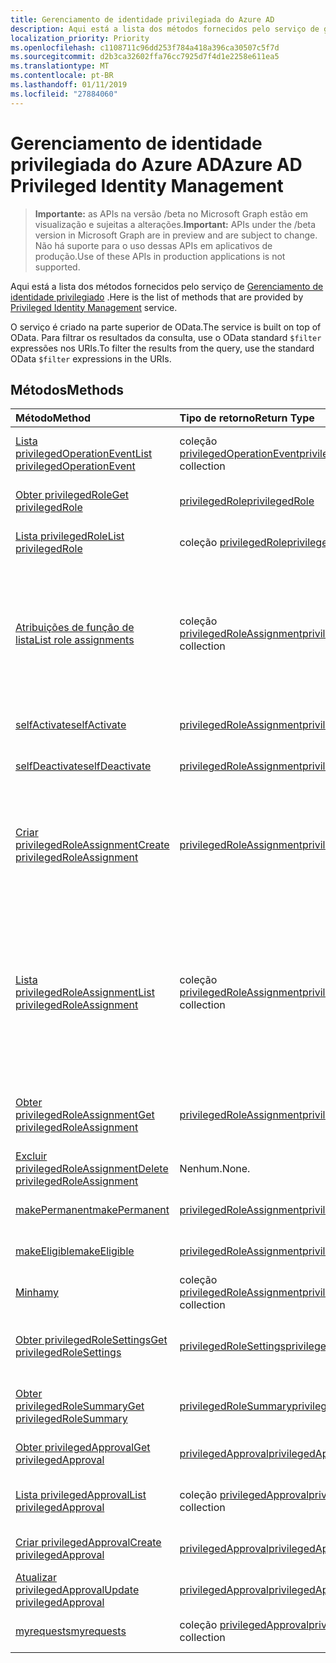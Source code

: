 ```yaml
---
title: Gerenciamento de identidade privilegiada do Azure AD
description: Aqui está a lista dos métodos fornecidos pelo serviço de gerenciamento de identidade privilegiado.
localization_priority: Priority
ms.openlocfilehash: c1108711c96dd253f784a418a396ca30507c5f7d
ms.sourcegitcommit: d2b3ca32602ffa76cc7925d7f4d1e2258e611ea5
ms.translationtype: MT
ms.contentlocale: pt-BR
ms.lasthandoff: 01/11/2019
ms.locfileid: "27884060"
---
```

# <a name="azure-ad-privileged-identity-management"></a><span data-ttu-id="f3ad1-103">Gerenciamento de identidade privilegiada do Azure AD</span><span class="sxs-lookup"><span data-stu-id="f3ad1-103">Azure AD Privileged Identity Management</span></span>

> <span data-ttu-id="f3ad1-104">**Importante:** as APIs na versão /beta no Microsoft Graph estão em visualização e sujeitas a alterações.</span><span class="sxs-lookup"><span data-stu-id="f3ad1-104">**Important:** APIs under the /beta version in Microsoft Graph are in preview and are subject to change.</span></span> <span data-ttu-id="f3ad1-105">Não há suporte para o uso dessas APIs em aplicativos de produção.</span><span class="sxs-lookup"><span data-stu-id="f3ad1-105">Use of these APIs in production applications is not supported.</span></span>

<span data-ttu-id="f3ad1-106">Aqui está a lista dos métodos fornecidos pelo serviço de [Gerenciamento de identidade privilegiado](https://azure.microsoft.com/en-us/documentation/articles/active-directory-privileged-identity-management-configure/) .</span><span class="sxs-lookup"><span data-stu-id="f3ad1-106">Here is the list of methods that are provided by [Privileged Identity Management](https://azure.microsoft.com/en-us/documentation/articles/active-directory-privileged-identity-management-configure/) service.</span></span>

<span data-ttu-id="f3ad1-107">O serviço é criado na parte superior de OData.</span><span class="sxs-lookup"><span data-stu-id="f3ad1-107">The service is built on top of OData.</span></span> <span data-ttu-id="f3ad1-108">Para filtrar os resultados da consulta, use o OData standard ``$filter`` expressões nos URIs.</span><span class="sxs-lookup"><span data-stu-id="f3ad1-108">To filter the results from the query, use the standard OData ``$filter`` expressions in the URIs.</span></span>

## <a name="methods"></a><span data-ttu-id="f3ad1-109">Métodos</span><span class="sxs-lookup"><span data-stu-id="f3ad1-109">Methods</span></span>

| <span data-ttu-id="f3ad1-110">Método</span><span class="sxs-lookup"><span data-stu-id="f3ad1-110">Method</span></span>           | <span data-ttu-id="f3ad1-111">Tipo de retorno</span><span class="sxs-lookup"><span data-stu-id="f3ad1-111">Return Type</span></span>    |<span data-ttu-id="f3ad1-112">Descrição</span><span class="sxs-lookup"><span data-stu-id="f3ad1-112">Description</span></span>|
|:---------------|:--------|:----------|
|[<span data-ttu-id="f3ad1-113">Lista privilegedOperationEvent</span><span class="sxs-lookup"><span data-stu-id="f3ad1-113">List privilegedOperationEvent</span></span>](../api/privilegedoperationevent-list.md) | <span data-ttu-id="f3ad1-114">coleção [privilegedOperationEvent](privilegedoperationevent.md)</span><span class="sxs-lookup"><span data-stu-id="f3ad1-114">[privilegedOperationEvent](privilegedoperationevent.md) collection</span></span> |<span data-ttu-id="f3ad1-115">Obtenha a coleção de objetos privilegedOperationEvent.</span><span class="sxs-lookup"><span data-stu-id="f3ad1-115">Get privilegedOperationEvent object collection.</span></span> |
|[<span data-ttu-id="f3ad1-116">Obter privilegedRole</span><span class="sxs-lookup"><span data-stu-id="f3ad1-116">Get privilegedRole</span></span>](../api/privilegedrole-get.md) |[<span data-ttu-id="f3ad1-117">privilegedRole</span><span class="sxs-lookup"><span data-stu-id="f3ad1-117">privilegedRole</span></span>](privilegedrole.md)| <span data-ttu-id="f3ad1-118">Obtenha um objeto privilegedRole.</span><span class="sxs-lookup"><span data-stu-id="f3ad1-118">Get a privilegedRole object.</span></span>|
|[<span data-ttu-id="f3ad1-119">Lista privilegedRole</span><span class="sxs-lookup"><span data-stu-id="f3ad1-119">List privilegedRole</span></span>](../api/privilegedrole-list.md) | <span data-ttu-id="f3ad1-120">coleção [privilegedRole](privilegedrole.md)</span><span class="sxs-lookup"><span data-stu-id="f3ad1-120">[privilegedRole](privilegedrole.md) collection</span></span> |<span data-ttu-id="f3ad1-121">Obtenha a coleção de objetos privilegedRole.</span><span class="sxs-lookup"><span data-stu-id="f3ad1-121">Get privilegedRole object collection.</span></span> |
|[<span data-ttu-id="f3ad1-122">Atribuições de função de lista</span><span class="sxs-lookup"><span data-stu-id="f3ad1-122">List role assignments</span></span>](../api/privilegedrole-list-assignments.md) | <span data-ttu-id="f3ad1-123">coleção [privilegedRoleAssignment](privilegedroleassignment.md)</span><span class="sxs-lookup"><span data-stu-id="f3ad1-123">[privilegedRoleAssignment](privilegedroleassignment.md) collection</span></span> |<span data-ttu-id="f3ad1-124">Obter a coleção de privilegedRoleAssignment para a função específica.</span><span class="sxs-lookup"><span data-stu-id="f3ad1-124">Get privilegedRoleAssignment collection for the particular role.</span></span> <span data-ttu-id="f3ad1-125">Cada privilegedRoleAssignment representa uma atribuição de função a um usuário.</span><span class="sxs-lookup"><span data-stu-id="f3ad1-125">Each privilegedRoleAssignment represents a role assignment to a user.</span></span>|
|[<span data-ttu-id="f3ad1-126">selfActivate</span><span class="sxs-lookup"><span data-stu-id="f3ad1-126">selfActivate</span></span>](../api/privilegedrole-selfactivate.md) | [<span data-ttu-id="f3ad1-127">privilegedRoleAssignment</span><span class="sxs-lookup"><span data-stu-id="f3ad1-127">privilegedRoleAssignment</span></span>](privilegedroleassignment.md) |<span data-ttu-id="f3ad1-128">Ative a função que é atribuída ao solicitante.</span><span class="sxs-lookup"><span data-stu-id="f3ad1-128">Activate the role that is assigned to the requestor.</span></span>|
|[<span data-ttu-id="f3ad1-129">selfDeactivate</span><span class="sxs-lookup"><span data-stu-id="f3ad1-129">selfDeactivate</span></span>](../api/privilegedrole-selfdeactivate.md) | [<span data-ttu-id="f3ad1-130">privilegedRoleAssignment</span><span class="sxs-lookup"><span data-stu-id="f3ad1-130">privilegedRoleAssignment</span></span>](privilegedroleassignment.md) |<span data-ttu-id="f3ad1-131">Desative a função que é atribuída ao solicitante.</span><span class="sxs-lookup"><span data-stu-id="f3ad1-131">Deactivate the role that is assigned to the requestor.</span></span>|
|[<span data-ttu-id="f3ad1-132">Criar privilegedRoleAssignment</span><span class="sxs-lookup"><span data-stu-id="f3ad1-132">Create privilegedRoleAssignment</span></span>](../api/privilegedroleassignment-post-privilegedroleassignments.md) |[<span data-ttu-id="f3ad1-133">privilegedRoleAssignment</span><span class="sxs-lookup"><span data-stu-id="f3ad1-133">privilegedRoleAssignment</span></span>](privilegedroleassignment.md)| <span data-ttu-id="f3ad1-134">Crie um novo privilegedRoleAssignment (atribuição de função) pelo lançamento à coleção privilegedRoleAssignments.</span><span class="sxs-lookup"><span data-stu-id="f3ad1-134">Create a new privilegedRoleAssignment (role assignment) by posting to the privilegedRoleAssignments collection.</span></span>|
|[<span data-ttu-id="f3ad1-135">Lista privilegedRoleAssignment</span><span class="sxs-lookup"><span data-stu-id="f3ad1-135">List privilegedRoleAssignment</span></span>](../api/privilegedroleassignment-list.md) | <span data-ttu-id="f3ad1-136">coleção [privilegedRoleAssignment](privilegedroleassignment.md)</span><span class="sxs-lookup"><span data-stu-id="f3ad1-136">[privilegedRoleAssignment](privilegedroleassignment.md) collection</span></span> |<span data-ttu-id="f3ad1-137">Obtenha a coleção de objetos privilegedRoleAssignment.</span><span class="sxs-lookup"><span data-stu-id="f3ad1-137">Get privilegedRoleAssignment object collection.</span></span> <span data-ttu-id="f3ad1-138">A coleção contém todas as atribuições de função para a organização.</span><span class="sxs-lookup"><span data-stu-id="f3ad1-138">The collection contains all role assignments for the organization.</span></span> <span data-ttu-id="f3ad1-139">Cada privilegedRoleAssignment representa uma atribuição de função a um usuário.</span><span class="sxs-lookup"><span data-stu-id="f3ad1-139">Each privilegedRoleAssignment represents a role assignment to a user.</span></span> |
|[<span data-ttu-id="f3ad1-140">Obter privilegedRoleAssignment</span><span class="sxs-lookup"><span data-stu-id="f3ad1-140">Get privilegedRoleAssignment</span></span>](../api/privilegedroleassignment-get.md) | [<span data-ttu-id="f3ad1-141">privilegedRoleAssignment</span><span class="sxs-lookup"><span data-stu-id="f3ad1-141">privilegedRoleAssignment</span></span>](privilegedroleassignment.md)|<span data-ttu-id="f3ad1-142">Obtenha o objeto privilegedRoleAssignment com a id de atribuição especificada.</span><span class="sxs-lookup"><span data-stu-id="f3ad1-142">Get privilegedRoleAssignment object with the specified assignment id.</span></span> |
|[<span data-ttu-id="f3ad1-143">Excluir privilegedRoleAssignment</span><span class="sxs-lookup"><span data-stu-id="f3ad1-143">Delete privilegedRoleAssignment</span></span>](../api/privilegedroleassignment-delete.md) | <span data-ttu-id="f3ad1-144">Nenhum.</span><span class="sxs-lookup"><span data-stu-id="f3ad1-144">None.</span></span> |<span data-ttu-id="f3ad1-145">Exclua objeto privilegedRoleAssignment.</span><span class="sxs-lookup"><span data-stu-id="f3ad1-145">Delete privilegedRoleAssignment object.</span></span> |
|[<span data-ttu-id="f3ad1-146">makePermanent</span><span class="sxs-lookup"><span data-stu-id="f3ad1-146">makePermanent</span></span>](../api/privilegedroleassignment-makepermanent.md) | [<span data-ttu-id="f3ad1-147">privilegedRoleAssignment</span><span class="sxs-lookup"><span data-stu-id="f3ad1-147">privilegedRoleAssignment</span></span>](privilegedroleassignment.md) |<span data-ttu-id="f3ad1-148">Fazer a atribuição de função como permanente.</span><span class="sxs-lookup"><span data-stu-id="f3ad1-148">Make the role assignment as permanent.</span></span> |
|[<span data-ttu-id="f3ad1-149">makeEligible</span><span class="sxs-lookup"><span data-stu-id="f3ad1-149">makeEligible</span></span>](../api/privilegedroleassignment-makeeligible.md) | [<span data-ttu-id="f3ad1-150">privilegedRoleAssignment</span><span class="sxs-lookup"><span data-stu-id="f3ad1-150">privilegedRoleAssignment</span></span>](privilegedroleassignment.md) |<span data-ttu-id="f3ad1-151">Fazer a atribuição de função como qualificado.</span><span class="sxs-lookup"><span data-stu-id="f3ad1-151">Make the role assignment as eligible.</span></span> |
|[<span data-ttu-id="f3ad1-152">Minha</span><span class="sxs-lookup"><span data-stu-id="f3ad1-152">my</span></span>](../api/privilegedroleassignment-my.md) | <span data-ttu-id="f3ad1-153">coleção [privilegedRoleAssignment](privilegedroleassignment.md)</span><span class="sxs-lookup"><span data-stu-id="f3ad1-153">[privilegedRoleAssignment](privilegedroleassignment.md) collection</span></span>|<span data-ttu-id="f3ad1-154">Obtenha as atribuições de função do solicitador.</span><span class="sxs-lookup"><span data-stu-id="f3ad1-154">Get the requestor's role assignments.</span></span> |
|[<span data-ttu-id="f3ad1-155">Obter privilegedRoleSettings</span><span class="sxs-lookup"><span data-stu-id="f3ad1-155">Get privilegedRoleSettings</span></span>](../api/privilegedrolesettings-get.md) | [<span data-ttu-id="f3ad1-156">privilegedRoleSettings</span><span class="sxs-lookup"><span data-stu-id="f3ad1-156">privilegedRoleSettings</span></span>](../resources/privilegedrolesettings.md)|<span data-ttu-id="f3ad1-157">Recupere as propriedades do objeto privilegedRoleSettings.</span><span class="sxs-lookup"><span data-stu-id="f3ad1-157">Retrieve the properties of privilegedRoleSettings object.</span></span> |
|[<span data-ttu-id="f3ad1-158">Obter privilegedRoleSummary</span><span class="sxs-lookup"><span data-stu-id="f3ad1-158">Get privilegedRoleSummary</span></span>](../api/privilegedrolesummary-get.md) | [<span data-ttu-id="f3ad1-159">privilegedRoleSummary</span><span class="sxs-lookup"><span data-stu-id="f3ad1-159">privilegedRoleSummary</span></span>](../resources/privilegedrolesummary.md)|<span data-ttu-id="f3ad1-160">Recupere o objeto privilegedRoleSummary.</span><span class="sxs-lookup"><span data-stu-id="f3ad1-160">Retrieve the privilegedRoleSummary object.</span></span> |
|[<span data-ttu-id="f3ad1-161">Obter privilegedApproval</span><span class="sxs-lookup"><span data-stu-id="f3ad1-161">Get privilegedApproval</span></span>](../api/privilegedapproval-get.md) |[<span data-ttu-id="f3ad1-162">privilegedApproval</span><span class="sxs-lookup"><span data-stu-id="f3ad1-162">privilegedApproval</span></span>](privilegedapproval.md)| <span data-ttu-id="f3ad1-163">Obtenha um objeto privilegedApproval.</span><span class="sxs-lookup"><span data-stu-id="f3ad1-163">Get a privilegedApproval object.</span></span>|
|[<span data-ttu-id="f3ad1-164">Lista privilegedApproval</span><span class="sxs-lookup"><span data-stu-id="f3ad1-164">List privilegedApproval</span></span>](../api/privilegedapproval-list.md) | <span data-ttu-id="f3ad1-165">coleção [privilegedApproval](privilegedapproval.md)</span><span class="sxs-lookup"><span data-stu-id="f3ad1-165">[privilegedApproval](privilegedapproval.md) collection</span></span> |<span data-ttu-id="f3ad1-166">Obtenha a coleção de objetos privilegedApproval.</span><span class="sxs-lookup"><span data-stu-id="f3ad1-166">Get privilegedApproval object collection.</span></span> |
|[<span data-ttu-id="f3ad1-167">Criar privilegedApproval</span><span class="sxs-lookup"><span data-stu-id="f3ad1-167">Create privilegedApproval</span></span>](../api/privilegedapproval-post-privilegedapproval.md) | [<span data-ttu-id="f3ad1-168">privilegedApproval</span><span class="sxs-lookup"><span data-stu-id="f3ad1-168">privilegedApproval</span></span>](privilegedapproval.md)    |<span data-ttu-id="f3ad1-169">Crie objeto privilegedApproval.</span><span class="sxs-lookup"><span data-stu-id="f3ad1-169">Create privilegedApproval object.</span></span> |
|[<span data-ttu-id="f3ad1-170">Atualizar privilegedApproval</span><span class="sxs-lookup"><span data-stu-id="f3ad1-170">Update privilegedApproval</span></span>](../api/privilegedapproval-update.md) | [<span data-ttu-id="f3ad1-171">privilegedApproval</span><span class="sxs-lookup"><span data-stu-id="f3ad1-171">privilegedApproval</span></span>](privilegedapproval.md) |<span data-ttu-id="f3ad1-172">Atualize o objeto privilegedApproval.</span><span class="sxs-lookup"><span data-stu-id="f3ad1-172">Update privilegedApproval object.</span></span> |
|[<span data-ttu-id="f3ad1-173">myrequests</span><span class="sxs-lookup"><span data-stu-id="f3ad1-173">myrequests</span></span>](../api/privilegedapproval-myrequests.md) | <span data-ttu-id="f3ad1-174">coleção [privilegedApproval](privilegedapproval.md)</span><span class="sxs-lookup"><span data-stu-id="f3ad1-174">[privilegedApproval](privilegedapproval.md) collection</span></span>|<span data-ttu-id="f3ad1-175">Obtenha as solicitações de aprovação do solicitador.</span><span class="sxs-lookup"><span data-stu-id="f3ad1-175">Get the requestor's approval requests.</span></span> |

<!-- uuid: 8fcb5dbc-d5aa-4681-8e31-b001d5168d79
2015-10-25 14:57:30 UTC -->
<!-- {
  "type": "#page.annotation",
  "description": "Service root",
  "keywords": "",
  "section": "documentation",
  "tocPath": ""
}-->

